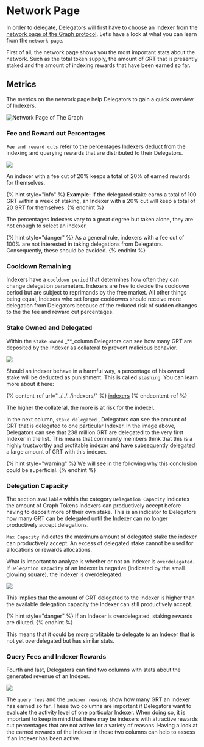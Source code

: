 # Network Page

In order to delegate, Delegators will first have to choose an Indexer from the [network page of the Graph protocol](https://network.thegraph.com/). Let’s have a look at what you can learn from the `network page`.

First of all, the network page shows you the most important stats about the network. Such as the total token supply, the amount of GRT that is presently staked and the amount of indexing rewards that have been earned so far.

## Metrics

The metrics on the network page help Delegators to gain a quick overview of Indexers.

![Network Page of The Graph](<../../../../.gitbook/assets/image (8).png>)

### Fee and Reward cut Percentages

`Fee and reward cuts` refer to the percentages Indexers deduct from the indexing and querying rewards that are distributed to their Delegators.

![](<../../../../.gitbook/assets/image (9).png>)

An indexer with a fee cut of 20% keeps a total of 20% of earned rewards for themselves.

{% hint style="info" %}
**Example:** If the delegated stake earns a total of 100 GRT within a week of staking, an Indexer with a 20% cut will keep a total of 20 GRT for themselves.
{% endhint %}

The percentages Indexers vary to a great degree but taken alone, they are not enough to select an indexer.

{% hint style="danger" %}
As a general rule, indexers with a fee cut of 100% are not interested in taking delegations from Delegators. Consequently, these should be avoided.
{% endhint %}

### Cooldown Remaining

Indexers have a `cooldown period` that determines how often they can change delegation parameters. Indexers are free to decide the cooldown period but are subject to reprimands by the free market. All other things being equal, Indexers who set longer cooldowns should receive more delegation from Delegators because of the reduced risk of sudden changes to the the fee and reward cut percentages.

### Stake Owned and Delegated

Within the `stake owned` _\*\*_column Delegators can see how many GRT are deposited by the Indexer as collateral to prevent malicious behavior.

![](<../../../../.gitbook/assets/image (5).png>)

Should an indexer behave in a harmful way, a percentage of his owned stake will be deducted as punishment. This is called `slashing`. You can learn more about it here:

{% content-ref url="../../../indexers/" %}
[indexers](../../../indexers/)
{% endcontent-ref %}

The higher the collateral, the more is at risk for the indexer.

In the next column, `stake delegated` , Delegators can see the amount of GRT that is delegated to one particular Indexer. In the image above, Delegators can see that 238 million GRT are delegated to the very first Indexer in the list. This means that community members think that this is a highly trustworthy and profitable indexer and have subsequently delegated a large amount of GRT with this indexer.

{% hint style="warning" %}
We will see in the following why this conclusion could be superficial.
{% endhint %}

### Delegation Capacity

The section `Available` within the category `Delegation Capacity` indicates the amount of Graph Tokens Indexers can productively accept before having to deposit more of their own stake. This is an indicator to Delegators how many GRT can be delegated until the Indexer can no longer productively accept delegations.

`Max Capacity` indicates the maximum amount of delegated stake the indexer can productively accept. An excess of delegated stake cannot be used for allocations or rewards allocations.

What is important to analyze is whether or not an Indexer is `overdelegated`. If `Delegation Capacity` of an Indexer is negative (indicated by the small glowing square), the Indexer is overdelegated.

![](<../../../../.gitbook/assets/1 (1).jpg>)

This implies that the amount of GRT delegated to the Indexer is higher than the available delegation capacity the Indexer can still productively accept.

{% hint style="danger" %}
If an Indexer is overdelegated, staking rewards are diluted.
{% endhint %}

This means that it could be more profitable to delegate to an Indexer that is not yet overdelegated but has similar stats.

### Query Fees and Indexer Rewards

Fourth and last, Delegators can find two columns with stats about the generated revenue of an Indexer.

![](<../../../../.gitbook/assets/image (1).png>)

The `query fees` and the `indexer rewards` show how many GRT an Indexer has earned so far. These two columns are important if Delegators want to evaluate the activity level of one particular Indexer. When doing so, it is important to keep in mind that there may be indexers with attractive rewards cut percentages that are not active for a variety of reasons. Having a look at the earned rewards of the Indexer in these two columns can help to assess if an Indexer has been active.
